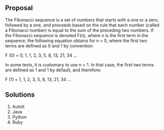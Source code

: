
Proposal
-----------------------------------------------------------------------------------------
The Fibonacci sequence is a set of numbers that starts with a one or a zero, followed by a one, and proceeds based on the rule that each number (called a Fibonacci number) is equal to the sum of the preceding two numbers. If the Fibonacci sequence is denoted F(n), where n is the first term in the sequence, the following equation obtains for n = 0, where the first two terms are defined as 0 and 1 by convention:

F (0) = 0, 1, 1, 2, 3, 5, 8, 13, 21, 34 ...

In some texts, it is customary to use n = 1. In that case, the first two terms are defined as 1 and 1 by default, and therefore:

F (1) = 1, 1, 2, 3, 5, 8, 13, 21, 34 ...

Solutions
-----------------------------------------------------------------------------------------
1. AutoIt
2. Java
3. Python
4. Ruby
